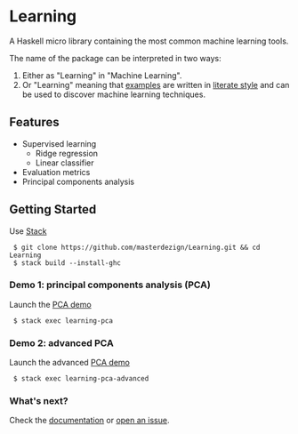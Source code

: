 # Learning

A Haskell micro library containing the most common machine learning tools.

The name of the package can be interpreted in two ways:

1. Either as "Learning" in "Machine Learning".
2. Or "Learning" meaning that [examples](https://github.com/masterdezign/Learning/tree/master/examples)
are written in [literate style](https://en.wikipedia.org/wiki/Literate_programming)
and can be used to discover machine learning techniques.


## Features

* Supervised learning
  * Ridge regression
  * Linear classifier
* Evaluation metrics
* Principal components analysis


## Getting Started

Use [Stack](http://haskellstack.org)

     $ git clone https://github.com/masterdezign/Learning.git && cd Learning
     $ stack build --install-ghc

### Demo 1: principal components analysis (PCA)

Launch the [PCA demo](https://github.com/masterdezign/Learning/blob/master/examples/PCA/Main.lhs)

     $ stack exec learning-pca

### Demo 2: advanced PCA

Launch the advanced [PCA demo](https://github.com/masterdezign/Learning/blob/master/examples/PCA2/Main.lhs)

     $ stack exec learning-pca-advanced

### What's next?

Check the [documentation](https://hackage.haskell.org/package/Learning/docs/Learning.html)
or [open an issue](https://github.com/masterdezign/Learning/issues).
